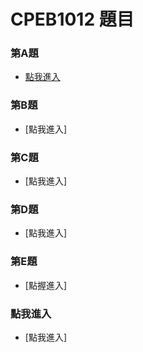 # CPEB1012 題目

### 第A題

* [點我進入](https://github.com/archie0732/CPEB1012/blob/main/A/README.md)

### 第B題

* [點我進入]

### 第C題

* [點我進入]

### 第D題

* [點我進入]

### 第E題

* [點握進入]

### 點我進入

* [點我進入]
